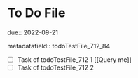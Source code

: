 # To Do File

due:: 2022-09-21

metadatafield:: todoTestFile_712\_84

- [ ] Task of todoTestFile_712 1 [[Query me]]
- [ ] Task of todoTestFile_712 2
